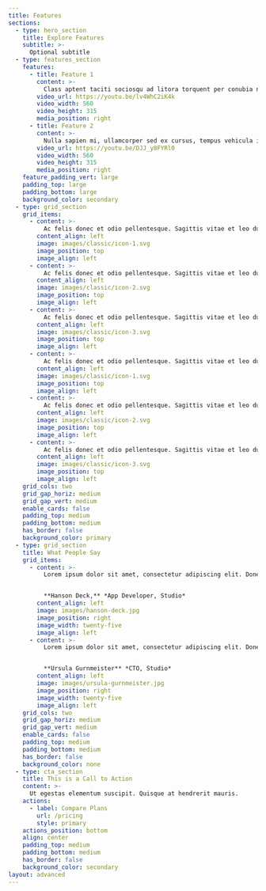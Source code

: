 ```yaml
---
title: Features
sections:
  - type: hero_section
    title: Explore Features
    subtitle: >-
      Optional subtitle
  - type: features_section
    features:
      - title: Feature 1
        content: >-
          Class aptent taciti sociosqu ad litora torquent per conubia nostra, per inceptos himenaeos. Aliquam nulla dolor, aliquam ut dui sed, scelerisque vestibulum velit.
        video_url: https://youtu.be/lv4WhC2iK4k
        video_width: 560
        video_height: 315
        media_position: right
      - title: Feature 2
        content: >-
          Nulla sapien mi, ullamcorper sed ex cursus, tempus vehicula ipsum. Praesent quis volutpat sem, ut pretium purus. Vivamus fringilla mauris ut dui elementum porttitor.
        video_url: https://youtu.be/DJJ_y8FYRl0
        video_width: 560
        video_height: 315
        media_position: right
    feature_padding_vert: large
    padding_top: large
    padding_bottom: large
    background_color: secondary
  - type: grid_section
    grid_items:
      - content: >-
          Ac felis donec et odio pellentesque. Sagittis vitae et leo duis ut diam quam nulla. Ullamcorper a lacus vestibulum sed arcu non odio euismod lacinia.
        content_align: left
        image: images/classic/icon-1.svg
        image_position: top
        image_align: left
      - content: >-
          Ac felis donec et odio pellentesque. Sagittis vitae et leo duis ut diam quam nulla. Ullamcorper a lacus vestibulum sed arcu non odio euismod lacinia.
        content_align: left
        image: images/classic/icon-2.svg
        image_position: top
        image_align: left
      - content: >-
          Ac felis donec et odio pellentesque. Sagittis vitae et leo duis ut diam quam nulla. Ullamcorper a lacus vestibulum sed arcu non odio euismod lacinia.
        content_align: left
        image: images/classic/icon-3.svg
        image_position: top
        image_align: left
      - content: >-
          Ac felis donec et odio pellentesque. Sagittis vitae et leo duis ut diam quam nulla. Ullamcorper a lacus vestibulum sed arcu non odio euismod lacinia.
        content_align: left
        image: images/classic/icon-1.svg
        image_position: top
        image_align: left
      - content: >-
          Ac felis donec et odio pellentesque. Sagittis vitae et leo duis ut diam quam nulla. Ullamcorper a lacus vestibulum sed arcu non odio euismod lacinia.
        content_align: left
        image: images/classic/icon-2.svg
        image_position: top
        image_align: left
      - content: >-
          Ac felis donec et odio pellentesque. Sagittis vitae et leo duis ut diam quam nulla. Ullamcorper a lacus vestibulum sed arcu non odio euismod lacinia.
        content_align: left
        image: images/classic/icon-3.svg
        image_position: top
        image_align: left
    grid_cols: two
    grid_gap_horiz: medium
    grid_gap_vert: medium
    enable_cards: false
    padding_top: medium
    padding_bottom: medium
    has_border: false
    background_color: primary
  - type: grid_section
    title: What People Say
    grid_items:
      - content: >-
          Lorem ipsum dolor sit amet, consectetur adipiscing elit. Donec nisl ligula, cursus id molestie vel, maximus aliquet risus.


          **Hanson Deck,** *App Developer, Studio*
        content_align: left
        image: images/hanson-deck.jpg
        image_position: right
        image_width: twenty-five
        image_align: left
      - content: >-
          Lorem ipsum dolor sit amet, consectetur adipiscing elit. Donec nisl ligula, cursus id molestie vel, maximus aliquet risus.


          **Ursula Gurnmeister** *CTO, Studio*
        content_align: left
        image: images/ursula-gurnmeister.jpg
        image_position: right
        image_width: twenty-five
        image_align: left
    grid_cols: two
    grid_gap_horiz: medium
    grid_gap_vert: medium
    enable_cards: false
    padding_top: medium
    padding_bottom: medium
    has_border: false
    background_color: none
  - type: cta_section
    title: This is a Call to Action
    content: >-
      Ut egestas elementum suscipit. Quisque at hendrerit mauris.
    actions:
      - label: Compare Plans
        url: /pricing
        style: primary
    actions_position: bottom
    align: center
    padding_top: medium
    padding_bottom: medium
    has_border: false
    background_color: secondary
layout: advanced
---
```

